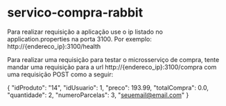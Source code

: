 # servico-compra-rabbit

Para realizar requisição a aplicação use o ip listado no application.properties na porta 3100.
Por exemplo: http://{endereco_ip}:3100/health

Para realizar uma requisição para testar o microsserviço de compra, tente mandar uma requisição para a url
http://{endereco_ip}:3100/compra com uma requisição POST como a seguir:

{
	"idProduto": "14",
	"idUsuario": 1,
	"preco": 193.99,
	"totalCompra": 0.0,
	"quantidade": 2,
	"numeroParcelas": 3,
  "seuemail@email.com"
}
